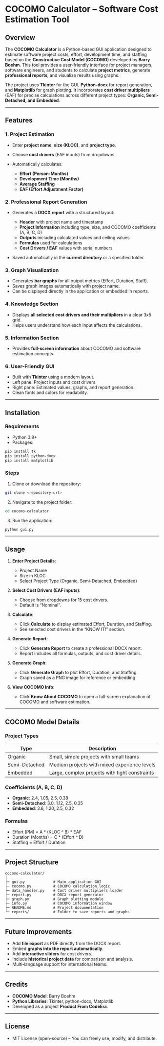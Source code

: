 # COCOMO Calculator – Software Cost Estimation Tool

## Overview

The **COCOMO Calculator** is a Python-based GUI application designed to estimate software project costs, effort, development time, and staffing based on the **Constructive Cost Model (COCOMO)** developed by **Barry Boehm**. This tool provides a user-friendly interface for project managers, software engineers, and students to calculate **project metrics**, generate **professional reports**, and visualize results using graphs.

The project uses **Tkinter** for the GUI, **Python-docx** for report generation, and **Matplotlib** for graph plotting. It incorporates **cost driver multipliers** (EAF) for precise calculations across different project types: **Organic, Semi-Detached, and Embedded**.

---

## Features

### 1. Project Estimation

* Enter **project name**, **size (KLOC)**, and **project type**.
* Choose **cost drivers** (EAF inputs) from dropdowns.
* Automatically calculates:

  * **Effort (Person-Months)**
  * **Development Time (Months)**
  * **Average Staffing**
  * **EAF (Effort Adjustment Factor)**

### 2. Professional Report Generation

* Generates a **DOCX report** with a structured layout:

  * **Header** with project name and timestamp
  * **Project Information** including type, size, and COCOMO coefficients (A, B, C, D)
  * **Outputs** including calculated values and ceiling values
  * **Formulas** used for calculations
  * **Cost Drivers / EAF** values with serial numbers
* Saved automatically in the **current directory** or a specified folder.

### 3. Graph Visualization

* Generates **bar graphs** for all output metrics (Effort, Duration, Staff).
* Saves graph images automatically with project name.
* Can be displayed directly in the application or embedded in reports.

### 4. Knowledge Section

* Displays **all selected cost drivers and their multipliers** in a clear 3x5 grid.
* Helps users understand how each input affects the calculations.

### 5. Information Section

* Provides **full-screen information** about COCOMO and software estimation concepts.

### 6. User-Friendly GUI

* Built with **Tkinter** using a modern layout.
* Left pane: Project inputs and cost drivers.
* Right pane: Estimated values, graphs, and report generation.
* Clean fonts and colors for readability.

---

## Installation

### Requirements

* Python 3.8+
* Packages:

```bash
pip install tk
pip install python-docx
pip install matplotlib
```

### Steps

1. Clone or download the repository:

```bash
git clone <repository-url>
```

2. Navigate to the project folder:

```bash
cd cocomo-calculator
```

3. Run the application:

```bash
python gui.py
```

---

## Usage

1. **Enter Project Details**:

   * Project Name
   * Size in KLOC
   * Select Project Type (Organic, Semi-Detached, Embedded)

2. **Select Cost Drivers (EAF inputs)**:

   * Choose from dropdowns for 15 cost drivers.
   * Default is “Nominal”.

3. **Calculate**:

   * Click **Calculate** to display estimated Effort, Duration, and Staffing.
   * See selected cost drivers in the “KNOW IT!” section.

4. **Generate Report**:

   * Click **Generate Report** to create a professional DOCX report.
   * Report includes all formulas, outputs, and cost driver details.

5. **Generate Graph**:

   * Click **Generate Graph** to plot Effort, Duration, and Staffing.
   * Graph saved as a PNG image for reference or embedding.

6. **View COCOMO Info**:

   * Click **Know About COCOMO** to open a full-screen explanation of COCOMO and software estimation.

---

## COCOMO Model Details

### Project Types

| Type          | Description                                    |
| ------------- | ---------------------------------------------- |
| Organic       | Small, simple projects with small teams        |
| Semi-Detached | Medium projects with mixed experience levels   |
| Embedded      | Large, complex projects with tight constraints |

### Coefficients (A, B, C, D)

* **Organic**: 2.4, 1.05, 2.5, 0.38
* **Semi-Detached**: 3.0, 1.12, 2.5, 0.35
* **Embedded**: 3.6, 1.20, 2.5, 0.32

### Formulas

* Effort (PM) = A \* (KLOC ^ B) \* EAF
* Duration (Months) = C \* (Effort ^ D)
* Staffing = Effort / Duration

---

## Project Structure

```
cocomo-calculator/
│
├─ gui.py             # Main application GUI
├─ cocomo.py          # COCOMO calculation logic
├─ data_handler.py    # Cost driver multipliers loader
├─ report.py          # DOCX report generator
├─ graph.py           # Graph plotting module
├─ info.py            # COCOMO information window
├─ README.md          # Project documentation
└─ reports/           # Folder to save reports and graphs
```

---

## Future Improvements

* Add **file export** as PDF directly from the DOCX report.
* Embed **graphs into the report automatically**.
* Add **interactive sliders** for cost drivers.
* Include **historical project data** for comparison and analysis.
* Multi-language support for international teams.

---

## Credits

* **COCOMO Model**: Barry Boehm
* **Python Libraries**: Tkinter, python-docx, Matplotlib
* Developed as a project **Product From CodeEra**.

---

## License

* MIT License (open-source) – You can freely use, modify, and distribute.
